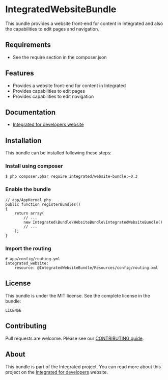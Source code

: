 # IntegratedWebsiteBundle #
This bundle provides a website front-end for content in Integrated and also the capabilities to edit pages and navigation.

## Requirements ##
* See the require section in the composer.json

## Features ##
* Provides a website front-end for content in Integrated
* Provides capabilities to edit pages
* Provides capabilities to edit navigation

## Documentation ##
* [Integrated for developers website](http://www.integratedfordevelopers.com "Integrated for developers website")

## Installation ##
This bundle can be installed following these steps:

### Install using composer ###

    $ php composer.phar require integrated/website-bundle:~0.3

### Enable the bundle ###

    // app/AppKernel.php
    public function registerBundles()
    {
        return array(
            // ...
            new Integrated\Bundle\WebsiteBundle\IntegratedWebsiteBundle()
            // ...
        );
    }

### Import the routing ###

    # app/config/routing.yml
    integrated_website:
        resource: @IntegratedWebsiteBundle/Resources/config/routing.xml

## License ##
This bundle is under the MIT license. See the complete license in the bundle:

    LICENSE

## Contributing ##
Pull requests are welcome. Please see our [CONTRIBUTING guide](http://www.integratedfordevelopers.com/contributing "CONTRIBUTING guide").

## About ##
This bundle is part of the Integrated project. You can read more about this project on the
[Integrated for developers](http://www.integratedfordevelopers.com "Integrated for developers") website.
